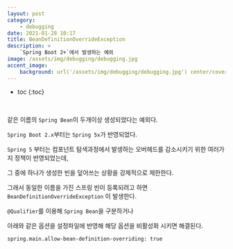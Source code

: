```yaml
---
layout: post
category:
    - debugging
date: 2021-01-28 10:17
title: BeanDefinitionOverrideException
description: >
    `Spring Boot 2+`에서 발생하는 예외
image: /assets/img/debugging/debugging.jpg
accent_image:
    background: url('/assets/img/debugging/debugging.jpg') center/cover
---
```


* toc
{:toc}
  
&nbsp;  

같은 이름의 `Spring Bean`이 두개이상 생성되었다는 예외다.

`Spring Boot 2.x`부터는 `Spring 5x`가 반영되었다.

`Spring 5` 부터는 컴포넌트 탐색과정에서 발생하는 오버헤드를 감소시키기 위한 여러가지 정책이 반영되었는데,

그 중에 하나가 생성한 빈을 덮어쓰는 상황을 강제적으로 제한한다.

그래서 동일한 이름을 가진 스프링 빈이 등록되려고 하면 `BeanDefinitionOverrideException` 이 발생한다.

`@Qualifier`를 이용해 `Spring Bean`을 구분하거나


아래와 같은 옵션을 설정파일에 반영해 해당 옵션을 비활성화 시키면 해결된다.

```properties
spring.main.allow-bean-definition-overriding: true
```